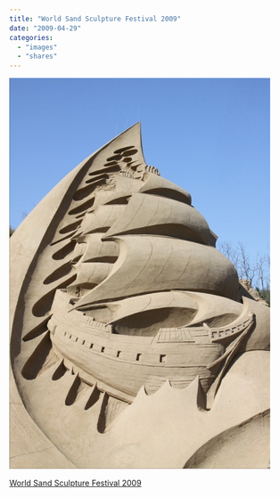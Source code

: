 ```yaml
---
title: "World Sand Sculpture Festival 2009"
date: "2009-04-29"
categories: 
  - "images"
  - "shares"
---
```


![](images/4wnP83SaFmvhkci57Tn40PROo1_500.jpg)

[World Sand Sculpture Festival 2009](http://www.pinktentacle.com/2009/04/photos-world-sand-sculpture-festival-2009/)
